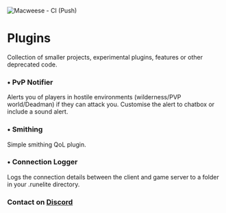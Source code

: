 ![Macweese - CI (Push)](https://github.com/Macweese/Plugins/workflows/Macweese%20-%20CI%20(Push)/badge.svg?branch=master)
# Plugins
Collection of smaller projects, experimental plugins, features or other deprecated code.

### • PvP Notifier
Alerts you of players in hostile environments (wilderness/PVP world/Deadman) if they can attack you.
Customise the alert to chatbox or include a sound alert.

### • Smithing
Simple smithing QoL plugin.

### • Connection Logger
Logs the connection details between the client and game server to a folder in your .runelite directory.

### Contact on [Discord](https://discordapp.com/users/159941566994186240)
